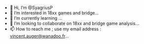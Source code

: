 - 👋 Hi, I’m @SyagriusP
- 👀 I’m interested in 18xx games and bridge...
- 🌱 I’m currently learning ...
- 💞️ I’m looking to collaborate on 18xx and bridge game analysis...
- 📫 How to reach me ; use my email address : vincent.auger@wanadoo.fr...

<!---
SyagriusP/SyagriusP is a ✨ special ✨ repository because its `README.md` (this file) appears on your GitHub profile.
You can click the Preview link to take a look at your changes.
--->
